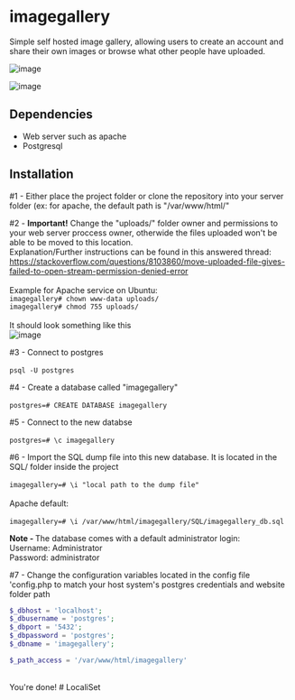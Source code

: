 # imagegallery

Simple self hosted image gallery, allowing users to create an account and share their own images or browse what other people have uploaded.

![image](https://github.com/odavidsons/imagegallery/assets/122760540/a75fa31a-9eca-4df3-acb8-14158c5d0e3a)

![image](https://github.com/odavidsons/imagegallery/assets/122760540/326271a7-5732-4ceb-8184-8a4061a39b8e)

## Dependencies
- Web server such as apache <br>
- Postgresql

## Installation
#1 - Either place the project folder or clone the repository into your server folder (ex: for apache, the default path is "/var/www/html/"

#2 - <b>Important!</b> Change the "uploads/" folder owner and permissions to your web server proccess owner, otherwide the files uploaded won't be able to be moved to this location. <br>
Explanation/Further instructions can be found in this answered thread: https://stackoverflow.com/questions/8103860/move-uploaded-file-gives-failed-to-open-stream-permission-denied-error <br><br>
Example for Apache service on Ubuntu: <br>
`imagegallery# chown www-data uploads/` <br>
`imagegallery# chmod 755 uploads/` <br><br>
It should look something like this <br>
![image](https://github.com/odavidsons/imagegallery/assets/122760540/d76a2ea3-7ee8-4969-aab5-8525db991681)

#3 - Connect to postgres <br><br>
`psql -U postgres`

#4 - Create a database called "imagegallery" <br><br>
`postgres=# CREATE DATABASE imagegallery` <br>

#5 - Connect to the new databse <br><br>
`postgres=# \c imagegallery`

#6 - Import the SQL dump file into this new database. It is located in the SQL/ folder inside the project <br><br>
`imagegallery=# \i "local path to the dump file"` <br><br>
Apache default: <br><br>
`imagegallery=# \i /var/www/html/imagegallery/SQL/imagegallery_db.sql` <br>

<b>Note - </b>The database comes with a default administrator login: <br>
Username: Administrator <br>
Password: administrator <br>

#7 - Change the configuration variables located in the config file 'config.php to match your host system's postgres credentials and website folder path <br>
```php
$_dbhost = 'localhost';
$_dbusername = 'postgres';
$_dbport = '5432';
$_dbpassword = 'postgres';
$_dbname = 'imagegallery';

$_path_access = '/var/www/html/imagegallery'
``` 
<br>
You're done!
#   L o c a l i S e t  
 
